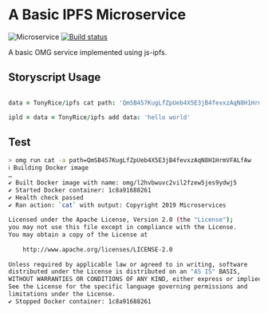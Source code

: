 # A Basic IPFS Microservice

![Microservice](https://img.shields.io/badge/microservice-ready-brightgreen.svg?style=for-the-badge)
[![Build status](https://img.shields.io/travis/com/microservices/node/master.svg?style=for-the-badge)](https://travis-ci.com/microservices/node)

A basic OMG service implemented using js-ipfs.

Storyscript Usage
-----

```coffee

data = TonyRice/ipfs cat path: 'QmSB457KugLfZpUeb4X5E3jB4fevxzAqN8H1HrmVFALfAw'

ipld = data = TonyRice/ipfs add data: 'hello world'

```

Test
----

```sh
> omg run cat -a path=QmSB457KugLfZpUeb4X5E3jB4fevxzAqN8H1HrmVFALfAw
ℹ Building Docker image
…
✔ Built Docker image with name: omg/l2hvbwuvc2vil2fzew5jes9ydwj5
✔ Started Docker container: 1c8a91688261
✔ Health check passed
✔ Ran action: `cat` with output: Copyright 2019 Microservices
                                 
Licensed under the Apache License, Version 2.0 (the "License");
you may not use this file except in compliance with the License.
You may obtain a copy of the License at
                                 
    http://www.apache.org/licenses/LICENSE-2.0
                                 
Unless required by applicable law or agreed to in writing, software
distributed under the License is distributed on an "AS IS" BASIS,
WITHOUT WARRANTIES OR CONDITIONS OF ANY KIND, either express or implied.
See the License for the specific language governing permissions and
limitations under the License.
✔ Stopped Docker container: 1c8a91688261
```
